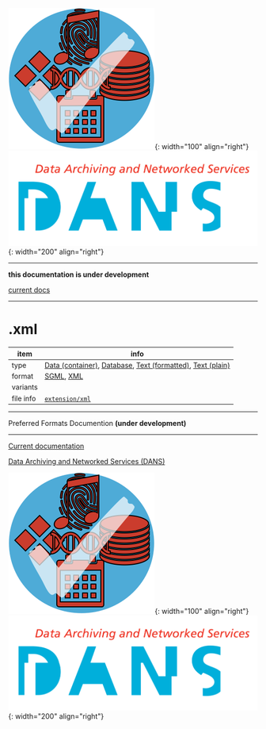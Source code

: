 ![img](../images/formats.png){: width="100" align="right"}
![img](../images/DANS.png){: width="200" align="right"}

---

**this documentation is under development**

[current docs]({{preferredFormats}})

---



# .xml

item | info
--- | ---
type | [Data (container)](../dataTypes/dataContainer.md), [Database](../dataTypes/database.md), [Text (formatted)](../dataTypes/textFormatted.md), [Text (plain)](../dataTypes/textPlain.md)
format | [SGML](../fileFormats/sgml.md), [XML](../fileFormats/xml.md)
variants | 
file info | [`extension/xml`]({{fileinfo}}/xml)




---

Preferred Formats Documention **(under development)**

---

[Current documentation]({{preferredFormats}})

[Data Archiving and Networked Services (DANS)]({{dans}})

![img](../images/formats.png){: width="100" align="right"}
![img](../images/DANS.png){: width="200" align="right"}
